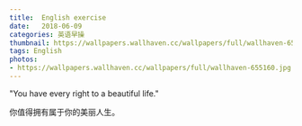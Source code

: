 ```yaml
---
title:  English exercise
date:   2018-06-09
categories: 英语早操
thumbnail: https://wallpapers.wallhaven.cc/wallpapers/full/wallhaven-655160.jpg
tags: English
photos:
- https://wallpapers.wallhaven.cc/wallpapers/full/wallhaven-655160.jpg
---
```


"You have every right to a beautiful life."
<p>你值得拥有属于你的美丽人生。</p>
